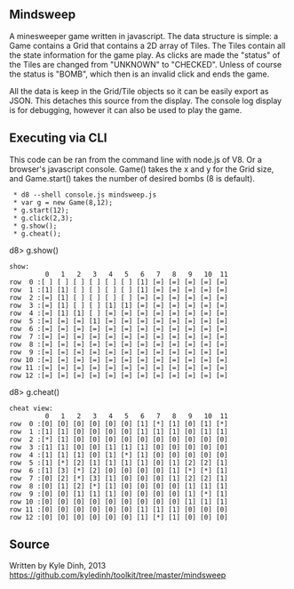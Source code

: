 Mindsweep
---------
A minesweeper game written in javascript. The data structure is simple: a Game contains a Grid that contains a 2D array of Tiles. The Tiles contain all the state information for the game play. As clicks are made the "status" of the Tiles are changed from "UNKNOWN" to "CHECKED".  Unless of course the status is "BOMB", which then is an invalid click and ends the game.

All the data is keep in the Grid/Tile objects so it can be easily export as JSON. This detaches this source from the display. The console log display is for debugging, however it can also be used to play the game. 

Executing via CLI 
-----------------
This code can be ran from the command line with node.js of V8. Or a browser's javascript console. Game() takes the x and y for the Grid size, and Game.start() takes the number of desired bombs (8 is default).
```
 * d8 --shell console.js mindsweep.js
 * var g = new Game(8,12);
 * g.start(12);
 * g.click(2,3);
 * g.show();
 * g.cheat(); 
```
d8> g.show()
```
show:
         0   1   2   3   4   5   6   7   8   9   10  11  
row  0 :[ ] [ ] [ ] [ ] [ ] [ ] [1] [=] [=] [=] [=] [=] 
row  1 :[1] [1] [ ] [ ] [ ] [ ] [1] [=] [=] [=] [=] [=] 
row  2 :[=] [1] [ ] [ ] [ ] [ ] [=] [=] [=] [=] [=] [=] 
row  3 :[=] [1] [ ] [ ] [1] [1] [=] [=] [=] [=] [=] [=] 
row  4 :[=] [1] [1] [ ] [=] [=] [=] [=] [=] [=] [=] [=] 
row  5 :[=] [=] [=] [1] [=] [=] [=] [=] [=] [=] [=] [=] 
row  6 :[=] [=] [=] [=] [=] [=] [=] [=] [=] [=] [=] [=] 
row  7 :[=] [=] [=] [=] [=] [=] [=] [=] [=] [=] [=] [=] 
row  8 :[=] [=] [=] [=] [=] [=] [=] [=] [=] [=] [=] [=] 
row  9 :[=] [=] [=] [=] [=] [=] [=] [=] [=] [=] [=] [=] 
row 10 :[=] [=] [=] [=] [=] [=] [=] [=] [=] [=] [=] [=] 
row 11 :[=] [=] [=] [=] [=] [=] [=] [=] [=] [=] [=] [=] 
row 12 :[=] [=] [=] [=] [=] [=] [=] [=] [=] [=] [=] [=] 
```


d8> g.cheat()
```
cheat view:
         0   1   2   3   4   5   6   7   8   9   10  11  
row  0 :[0] [0] [0] [0] [0] [0] [1] [*] [1] [0] [1] [*] 
row  1 :[1] [1] [0] [0] [0] [0] [1] [1] [1] [0] [1] [1] 
row  2 :[*] [1] [0] [0] [0] [0] [0] [0] [0] [0] [0] [0] 
row  3 :[1] [1] [0] [0] [1] [1] [1] [0] [0] [0] [0] [0] 
row  4 :[1] [1] [1] [0] [1] [*] [1] [0] [0] [0] [0] [0] 
row  5 :[1] [*] [2] [1] [1] [1] [1] [0] [1] [2] [2] [1] 
row  6 :[1] [3] [*] [2] [0] [0] [0] [0] [1] [*] [*] [1] 
row  7 :[0] [2] [*] [3] [1] [0] [0] [0] [1] [2] [2] [1] 
row  8 :[0] [1] [2] [*] [1] [0] [0] [0] [0] [1] [1] [1] 
row  9 :[0] [0] [1] [1] [1] [0] [0] [0] [0] [1] [*] [1] 
row 10 :[0] [0] [0] [0] [0] [0] [0] [0] [0] [1] [1] [1] 
row 11 :[0] [0] [0] [0] [0] [0] [1] [1] [1] [0] [0] [0] 
row 12 :[0] [0] [0] [0] [0] [0] [1] [*] [1] [0] [0] [0] 
```

Source
------
Written by Kyle Dinh, 2013
https://github.com/kyledinh/toolkit/tree/master/mindsweep

